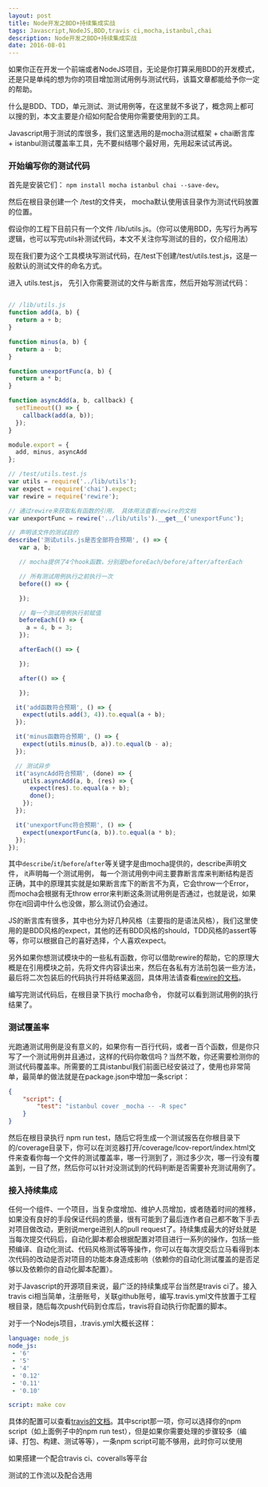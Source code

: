 ```yaml
---
layout: post
title: Node开发之BDD+持续集成实战
tags: Javascript,NodeJS,BDD,travis ci,mocha,istanbul,chai
description: Node开发之BDD+持续集成实战
date: 2016-08-01
---
```


如果你正在开发一个前端或者NodeJS项目，无论是你打算采用BDD的开发模式，还是只是单纯的想为你的项目增加测试用例与测试代码，该篇文章都能给予你一定的帮助。

什么是BDD、TDD，单元测试、测试用例等，在这里就不多说了，概念网上都可以搜的到，本文主要是介绍如何配合使用你需要使用到的工具。

Javascript用于测试的库很多，我们这里选用的是mocha测试框架 + chai断言库 + istanbul测试覆盖率工具，先不要纠结哪个最好用，先用起来试试再说。

### 开始编写你的测试代码

首先是安装它们： `npm install mocha istanbul chai --save-dev`。

然后在根目录创建一个 /test的文件夹， mocha默认使用该目录作为测试代码放置的位置。

假设你的工程下目前只有一个文件 /lib/utils.js。（你可以使用BDD，先写行为再写逻辑，也可以写完utils补测试代码，本文不关注你写测试的目的，仅介绍用法）

现在我们要为这个工具模块写测试代码，在/test下创建/test/utils.test.js，这是一般默认的测试文件的命名方式。

进入 utils.test.js， 先引入你需要测试的文件与断言库，然后开始写测试代码：

```javascript

// /lib/utils.js
function add(a, b) {
  return a + b;
}

function minus(a, b) {
  return a - b;
}

function unexportFunc(a, b) {
  return a * b;
}

function asyncAdd(a, b, callback) {
  setTimeout(() => {
    callback(add(a, b));
  });
}

module.export = {
  add, minus, asyncAdd
};

// /test/utils.test.js
var utils = require('../lib/utils');
var expect = require('chai').expect;
var rewire = require('rewire');

// 通过rewire来获取私有函数的引用， 具体用法查看rewire的文档
var unexportFunc = rewire('../lib/utils').__get__('unexportFunc');

// 声明该文件的测试目的
describe('测试utils.js是否全部符合预期', () => {
   var a, b;

   // mocha提供了4个hook函数，分别是beforeEach/before/after/afterEach

   // 所有测试用例执行之前执行一次
   before(() => {

   });

   // 每一个测试用例执行前赋值
   beforeEach(() => {
     a = 4, b = 3;
   });

   afterEach(() => {

   });

   after(() => {

   });

  it('add函数符合预期', () => {
    expect(utils.add(3, 4)).to.equal(a + b);
  });

  it('minus函数符合预期', () => {
    expect(utils.minus(b, a)).to.equal(b - a);
  });

  // 测试异步
  it('asyncAdd符合预期', (done) => {
    utils.asyncAdd(a, b, (res) => {
      expect(res).to.equal(a + b);
      done();
    });
  });

  it('unexportFunc符合预期', () => {
    expect(unexportFunc(a, b)).to.equal(a * b);
  });
});
```

其中`describe`/`it`/`before`/`after`等关键字是由mocha提供的，describe声明文件， it声明每一个测试用例， 每一个测试用例中间主要靠断言库来判断结构是否正确，其中的原理其实就是如果断言库下的断言不为真，它会throw一个Error， 而mocha会根据有无throw error来判断这条测试用例是否通过，也就是说，如果你在it回调中什么也没做，那么测试仍会通过。

JS的断言库有很多，其中也分为好几种风格（主要指的是语法风格），我们这里使用的是BDD风格的expect，其他的还有BDD风格的should，TDD风格的assert等等，你可以根据自己的喜好选择，个人喜欢expect。

另外如果你想测试模块中的一些私有函数，你可以借助rewire的帮助，它的原理大概是在引用模块之前，先将文件内容读出来，然后在各私有方法前包装一些方法，最后将二次包装后的代码执行并将结果返回，具体用法请查看[rewire的文档](https://github.com/jhnns/rewire)。

编写完测试代码后，在根目录下执行 mocha命令， 你就可以看到测试用例的执行结果了。

### 测试覆盖率

光跑通测试用例是没有意义的，如果你有一百行代码，或者一百个函数，但是你只写了一个测试用例并且通过，这样的代码你敢信吗？当然不敢，你还需要检测你的测试代码覆盖率。所需要的工具istanbul我们前面已经安装过了，使用也非常简单，最简单的做法就是在package.json中增加一条script：

```json
{
    "script": {
        "test": "istanbul cover _mocha -- -R spec"
    }
}
```

然后在根目录执行 npm run test，随后它将生成一个测试报告在你根目录下的/coverage目录下，你可以在浏览器打开/coverage/Icov-report/index.html文件来查看你每一个文件的测试覆盖率，哪一行测到了，测过多少次，哪一行没有覆盖到，一目了然，然后你可以针对没测试到的代码判断是否需要补充测试用例了。

### 接入持续集成

任何一个组件、一个项目，当复杂度增加、维护人员增加，或者随着时间的推移，如果没有良好的手段保证代码的质量，很有可能到了最后连作者自己都不敢下手去对项目做改动，更别说merge进别人的pull request了。持续集成最大的好处就是当每次提交代码后，自动化脚本都会根据配置对项目进行一系列的操作，包括一些预编译、自动化测试、代码风格测试等等操作，你可以在每次提交后立马看得到本次代码的改动是否对项目的功能本身造成影响（依赖你的自动化测试覆盖的是否足够以及依赖你的自动化脚本配置）。

对于Javascript的开源项目来说，最广泛的持续集成平台当然是travis ci了。接入travis ci相当简单，注册账号，关联github账号，编写.travis.yml文件放置于工程根目录，随后每次push代码到仓库后，travis将自动执行你配置的脚本。

对于一个Nodejs项目，.travis.yml大概长这样：

```yml
language: node_js
node_js:
 - '6'
 - '5'
 - '4'
 - '0.12'
 - '0.11'
 - '0.10'

script: make cov
```

具体的配置可以查看[travis的文档](https://docs.travis-ci.com/user/languages/javascript-with-nodejs)。其中script那一项，你可以选择你的npm script（如上面例子中的npm run test），但是如果你需要处理的步骤较多（编译、打包、构建、测试等等），一条npm script可能不够用，此时你可以使用

如果搭建一个配合travis ci、coveralls等平台

测试的工作流以及配合选用